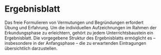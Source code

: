 # Ergebnisblatt

Das freie Formulieren von Vermutungen und Begründungen erfordert Übung und Erfahrung.
Um die individuellen Aufzeichnungen im Rahmen der Erkundungsphase zu erleichtern, gehört zu jedem Unterrichtsbaustein ein Ergebnisblatt.
Die vorgegebene Struktur des Ergebnisblatts ermöglicht es – insbesondere in der Anfangsphase – die zu erwartenden Eintragungen übersichtlich darzustellen.